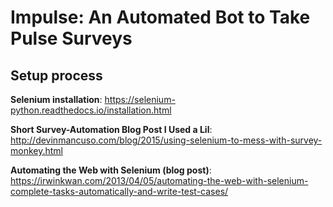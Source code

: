 # Impulse: An Automated Bot to Take Pulse Surveys

## Setup process

**Selenium installation**: https://selenium-python.readthedocs.io/installation.html

**Short Survey-Automation Blog Post I Used a Lil**: http://devinmancuso.com/blog/2015/using-selenium-to-mess-with-survey-monkey.html

**Automating the Web with Selenium (blog post)**: https://irwinkwan.com/2013/04/05/automating-the-web-with-selenium-complete-tasks-automatically-and-write-test-cases/

